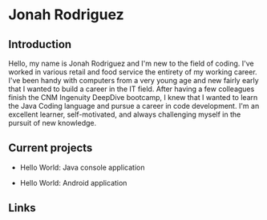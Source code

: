 # Jonah Rodriguez

## Introduction
Hello, my name is Jonah Rodriguez and I'm new to the field of coding. I've worked in various retail and food service the entirety of my working career. I've been handy with computers from a very young age and new fairly early that I wanted to build a career in the IT field. After having a few colleagues finish the CNM Ingenuity DeepDive bootcamp, I knew that I wanted to learn the Java Coding language and pursue a career in code development. I'm an excellent learner, self-motivated, and always challenging myself in the pursuit of new knowledge.

## Current projects

* Hello World: Java console application

* Hello World: Android application

## Links
